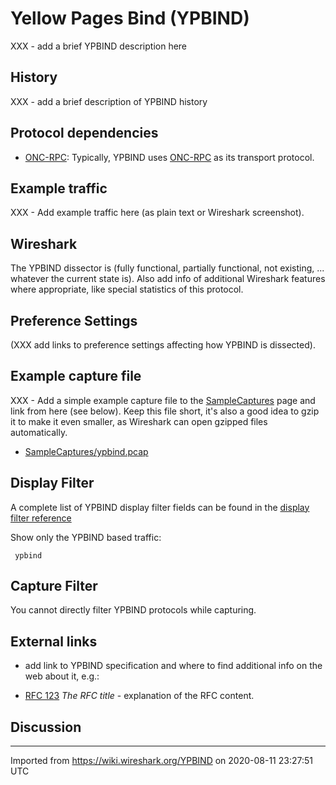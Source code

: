 # Yellow Pages Bind (YPBIND)

XXX - add a brief YPBIND description here

## History

XXX - add a brief description of YPBIND history

## Protocol dependencies

  - [ONC-RPC](/ONC-RPC): Typically, YPBIND uses [ONC-RPC](/ONC-RPC) as its transport protocol.

## Example traffic

XXX - Add example traffic here (as plain text or Wireshark screenshot).

## Wireshark

The YPBIND dissector is (fully functional, partially functional, not existing, ... whatever the current state is). Also add info of additional Wireshark features where appropriate, like special statistics of this protocol.

## Preference Settings

(XXX add links to preference settings affecting how YPBIND is dissected).

## Example capture file

XXX - Add a simple example capture file to the [SampleCaptures](/SampleCaptures) page and link from here (see below). Keep this file short, it's also a good idea to gzip it to make it even smaller, as Wireshark can open gzipped files automatically.

  - [SampleCaptures/ypbind.pcap](uploads/__moin_import__/attachments/SampleCaptures/ypbind.pcap "Upload new attachment \"ypbind.pcap\"")

## Display Filter

A complete list of YPBIND display filter fields can be found in the [display filter reference](http://www.wireshark.org/docs/dfref/y/ypbind.html)

Show only the YPBIND based traffic:

``` 
 ypbind 
```

## Capture Filter

You cannot directly filter YPBIND protocols while capturing.

## External links

  - add link to YPBIND specification and where to find additional info on the web about it, e.g.:

  - [RFC 123](http://www.ietf.org/rfc/rfc123.txt) *The RFC title* - explanation of the RFC content.

## Discussion

---

Imported from https://wiki.wireshark.org/YPBIND on 2020-08-11 23:27:51 UTC
